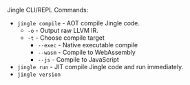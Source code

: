 Jingle CLI/REPL Commands:
- `jingle compile` - AOT compile Jingle code.
  - `-o` - Output raw LLVM IR.
  - `-t` - Choose compile target
    - `--exec` - Native executable compile
    - `--wasm` - Compile to WebAssembly
    - `--js` - Compile to JavaScript
- `jingle run` - JIT compile Jingle code and run immediately.
- `jingle version`
